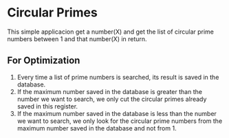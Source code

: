 Circular Primes
===========================================================

This simple applicacion get a number(X) and get the list of circular prime numbers between 1 and that number(X) in return.

For Optimization
----------------

1. Every time a list of prime numbers is searched, its result is saved in the database.
2. If the maximum number saved in the database is greater than the number we want to search, we only cut the circular primes ​​already saved in this register.
3. If the maximum number saved in the database is less than the number we want to search, we only look for the circular prime numbers from the maximum number saved in the database and not from 1. 


